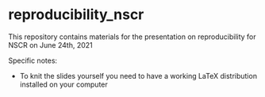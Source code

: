 # reproducibility_nscr

This repository contains materials for the presentation on reproducibility for NSCR on June 24th, 2021

Specific notes:

- To knit the slides yourself you need to have a working LaTeX distribution installed on your computer
